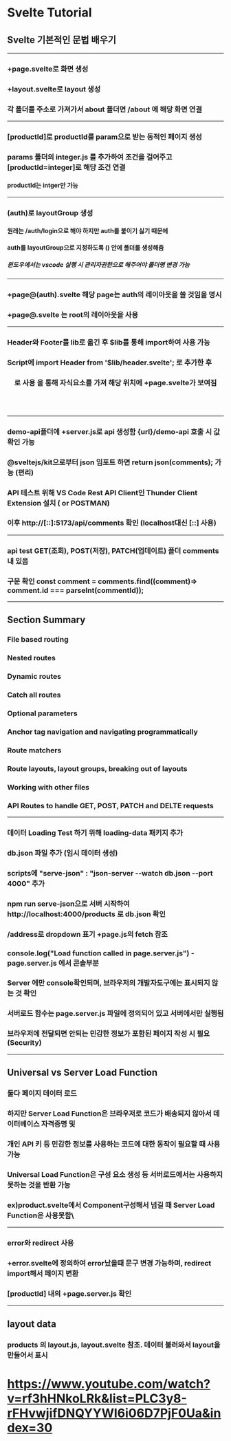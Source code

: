 # Svelte Tutorial

## Svelte 기본적인 문법 배우기
---
### +page.svelte로 화면 생성
### +layout.svelte로 layout 생성
### 각 폴더를 주소로 가져가서 about 폴더면 /about 에 해당 화면 연결
---
### [productId]로 productId를 param으로 받는 동적인 페이지 생성
### params 폴더의 integer.js 를 추가하여 조건을 걸어주고 [productId=integer]로 해당 조건 연결 
#### productId는 intger만 가능
---
### (auth)로 layoutGroup 생성
#### 원래는 /auth/login으로 해야 하지만 auth를 붙이기 싫기 때문에
#### auth를 layoutGroup으로 지정하도록 () 안에 폴더를 생성해줌 
##### 윈도우에서는 vscode 실행 시 관리자권한으로 해주어야 폴더명 변경 가능
---
### +page@(auth).svelte 해당 page는 auth의 레이아웃을 쓸 것임을 명시
### +page@.svelte 는 root의 레이아웃을 사용
---
### Header와 Footer를 lib로 옮긴 후 $lib를 통해 import하여 사용 가능
### Script에 import Header from '$lib/header.svelte'; 로 추가한 후 
### <Header /> 로 사용 <slot /> 을 통해 자식요소를 가져 해당 위치에 +page.svelte가 보여짐
---
### demo-api폴더에 +server.js로 api 생성함 {url}/demo-api 호출 시 값 확인 가능
### @sveltejs/kit으로부터 json 임포트 하면 return json(comments); 가능 (편리)
### API 테스트 위해 VS Code Rest API Client인 Thunder Client Extension 설치 ( or POSTMAN)
### 이후 http://[::]:5173/api/comments 확인 (localhost대신 [::] 사용)
---
### api test GET(조회), POST(저장), PATCH(업데이트) 폴더 comments내 있음
### 구문 확인 const comment = comments.find((comment)=> comment.id === parseInt(commentId));
---
## Section Summary
### File based routing
### Nested routes
### Dynamic routes
### Catch all routes
### Optional parameters
### Anchor tag navigation and navigating programmatically
### Route matchers
### Route layouts, layout groups, breaking out of layouts
### Working with other files
### API Routes to handle GET, POST, PATCH and DELTE requests
---
### 데이터 Loading Test 하기 위해 loading-data 패키지 추가
### db.json 파일 추가 (임시 데이터 생성)
### scripts에 "serve-json" : "json-server --watch db.json --port 4000" 추가
### npm run serve-json으로 서버 시작하여 http://localhost:4000/products 로 db.json 확인
### /address로 dropdown 표기 +page.js의 fetch 참조
### console.log("Load function called in page.server.js") - page.server.js 에서 콘솔부분
### Server 에만 console확인되며, 브라우저의 개발자도구에는 표시되지 않는 것 확인
### 서버로드 함수는 page.server.js 파일에 정의되어 있고 서버에서만 실행됨
### 브라우저에 전달되면 안되는 민감한 정보가 포함된 페이지 작성 시 필요 (Security)
---
## Universal vs Server Load Function
### 둘다 페이지 데이터 로드 
### 하지만 Server Load Function은 브라우저로 코드가 배송되지 않아서 데이터베이스 자격증명 및
### 개인 API 키 등 민감한 정보를 사용하는 코드에 대한 동작이 필요할 때 사용가능
### Universal Load Function은 구성 요소 생성 등 서버로드에서는 사용하지 못하는 것을 반환 가능
### ex)product.svelte에서 Component구성해서 넘길 때 Server Load Function은 사용못함\
---
### error와 redirect 사용
### +error.svelte에 정의하여 error났을때 문구 변경 가능하며, redirect import해서 페이지 변환
### [productId] 내의 +page.server.js 확인
---
## layout data
### products 의 layout.js, layout.svelte 참조. 데이터 불러와서 layout을 만들어서 표시

# https://www.youtube.com/watch?v=rf3hHNkoLRk&list=PLC3y8-rFHvwjifDNQYYWI6i06D7PjF0Ua&index=30